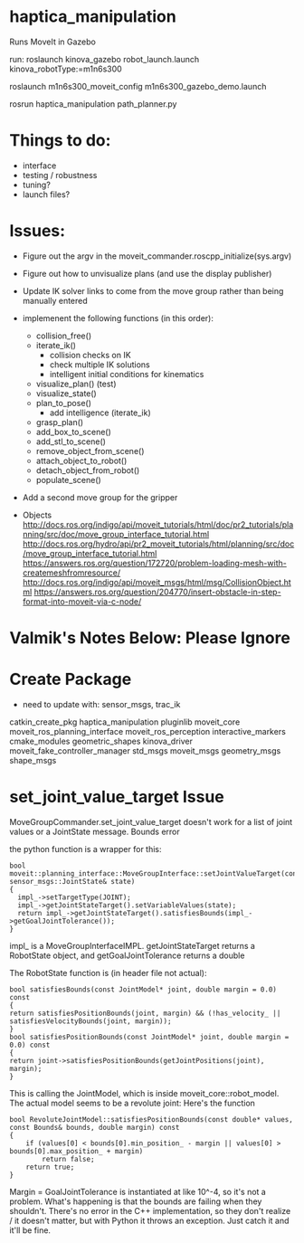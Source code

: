 # haptica_manipulation

Runs MoveIt in Gazebo

run:
roslaunch kinova_gazebo robot_launch.launch kinova_robotType:=m1n6s300

roslaunch m1n6s300_moveit_config m1n6s300_gazebo_demo.launch

rosrun haptica_manipulation path_planner.py


# Things to do:
- interface
- testing / robustness
- tuning?
- launch files?


# Issues:
- Figure out the argv in the moveit_commander.roscpp_initialize(sys.argv)
- Figure out how to unvisualize plans (and use the display publisher)
- Update IK solver links to come from the move group rather than being manually entered

- implemenent the following functions (in this order):
    - collision_free()
    - iterate_ik()
        - collision checks on IK
        - check multiple IK solutions
        - intelligent initial conditions for kinematics
    - visualize_plan() (test)
    - visualize_state()
    - plan_to_pose()
        - add intelligence (iterate_ik)
    - grasp_plan()
    - add_box_to_scene()
    - add_stl_to_scene()
    - remove_object_from_scene()
    - attach_object_to_robot()
    - detach_object_from_robot()
    - populate_scene()

- Add a second move group for the gripper
- Objects
    http://docs.ros.org/indigo/api/moveit_tutorials/html/doc/pr2_tutorials/planning/src/doc/move_group_interface_tutorial.html
    http://docs.ros.org/hydro/api/pr2_moveit_tutorials/html/planning/src/doc/move_group_interface_tutorial.html
    https://answers.ros.org/question/172720/problem-loading-mesh-with-createmeshfromresource/
    http://docs.ros.org/indigo/api/moveit_msgs/html/msg/CollisionObject.html
    https://answers.ros.org/question/204770/insert-obstacle-in-step-format-into-moveit-via-c-node/



# Valmik's Notes Below: Please Ignore


# Create Package
- need to update with: sensor_msgs, trac_ik

catkin_create_pkg haptica_manipulation pluginlib moveit_core moveit_ros_planning_interface moveit_ros_perception interactive_markers cmake_modules geometric_shapes kinova_driver moveit_fake_controller_manager std_msgs moveit_msgs geometry_msgs shape_msgs


# set_joint_value_target Issue

MoveGroupCommander.set_joint_value_target doesn't work for a list of joint values or a JointState message. Bounds error

the python function is a wrapper for this:

    bool moveit::planning_interface::MoveGroupInterface::setJointValueTarget(const sensor_msgs::JointState& state)
    {
      impl_->setTargetType(JOINT);
      impl_->getJointStateTarget().setVariableValues(state);
      return impl_->getJointStateTarget().satisfiesBounds(impl_->getGoalJointTolerance());
    }

impl_ is a MoveGroupInterfaceIMPL. getJointStateTarget returns a RobotState object, and getGoalJointTolerance returns a double

The RobotState function is (in header file not actual):

    bool satisfiesBounds(const JointModel* joint, double margin = 0.0) const
    {
    return satisfiesPositionBounds(joint, margin) && (!has_velocity_ || satisfiesVelocityBounds(joint, margin));
    }
    bool satisfiesPositionBounds(const JointModel* joint, double margin = 0.0) const
    {
    return joint->satisfiesPositionBounds(getJointPositions(joint), margin);
    }

This is calling the JointModel, which is inside moveit_core::robot_model. The actual model seems to be a revolute joint: Here's the function

    bool RevoluteJointModel::satisfiesPositionBounds(const double* values, const Bounds& bounds, double margin) const
    {
        if (values[0] < bounds[0].min_position_ - margin || values[0] > bounds[0].max_position_ + margin)
            return false;
        return true;
    }

Margin = GoalJointTolerance is instantiated at like 10^-4, so it's not a problem. What's happening is that the bounds are failing when they shouldn't. There's no error in the C++ implementation, so they don't realize / it doesn't matter, but with Python it throws an exception. Just catch it and it'll be fine.






